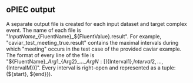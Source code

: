 ## oPIEC output

A separate output file is created for each input dataset and target complex event. The name of each file is "${InputName}\_${FluentName}\_${FluentValue}.result". For example, "caviar_test_meeting_true.result" contains the maximal intervals during which "meeting" occurs in the test case of the provided caviar example. The format of every line of the file is "${FluentName}\_${Arg1}\_${Arg2}\_...\_${ArgN} : [(${Interval1},${Interval2},...,${IntervalM})]". Every interval is right-open and represented as a tuple: (${start}, ${end}}). 
